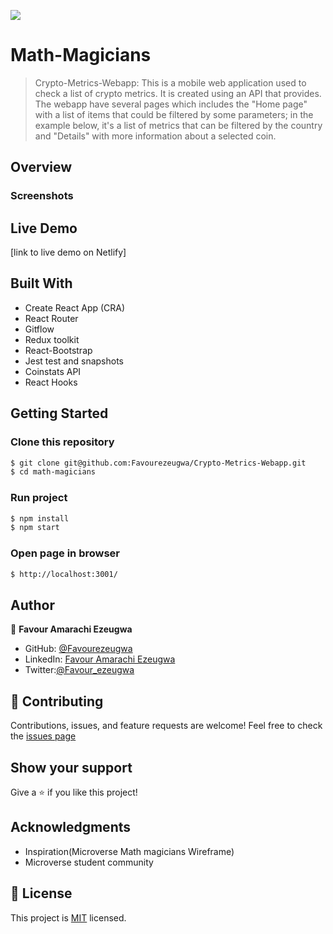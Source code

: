 ![](https://img.shields.io/badge/Microverse-blueviolet)

# Math-Magicians

> Crypto-Metrics-Webapp: This is a mobile web application used to check a list of crypto metrics. It is created using an API that provides. The webapp have several pages which includes the "Home page" with a list of items that could be filtered by some parameters; in the example below, it's a list of metrics that can be filtered by the country and "Details" with more information about a selected coin.

## Overview

### Screenshots

## Live Demo

[link to live demo on Netlify]

## Built With

- Create React App (CRA)
- React Router
- Gitflow
- Redux toolkit
- React-Bootstrap
- Jest test and snapshots
- Coinstats API
- React Hooks

## Getting Started

### Clone this repository

```bash
$ git clone git@github.com:Favourezeugwa/Crypto-Metrics-Webapp.git
$ cd math-magicians
```

### Run project

```bash
$ npm install
$ npm start
```

### Open page in browser

```bash
$ http://localhost:3001/
```

## Author

👤 **Favour Amarachi Ezeugwa**

- GitHub: [@Favourezeugwa](https://github.com/Favourezeugwa)
- LinkedIn: [Favour Amarachi Ezeugwa](https://www.linkedin.com/in/favour-amarachi-ezeugwa-a5bb31149/)
- Twitter:[@Favour_ezeugwa](https://twitter.com/Favour_ezeugwa)

## 🤝 Contributing

Contributions, issues, and feature requests are welcome!
Feel free to check the [issues page](https://github.com/Favourezeugwa/Crypto-Metrics-Webapp/issues)

## Show your support

Give a ⭐️ if you like this project!

## Acknowledgments

- Inspiration(Microverse Math magicians Wireframe)
- Microverse student community

## 📝 License

This project is [MIT](./MIT.md) licensed.
